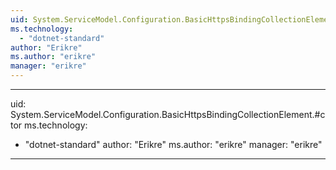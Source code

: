```yaml
---
uid: System.ServiceModel.Configuration.BasicHttpsBindingCollectionElement
ms.technology: 
  - "dotnet-standard"
author: "Erikre"
ms.author: "erikre"
manager: "erikre"
---
```


---
uid: System.ServiceModel.Configuration.BasicHttpsBindingCollectionElement.#ctor
ms.technology: 
  - "dotnet-standard"
author: "Erikre"
ms.author: "erikre"
manager: "erikre"
---
